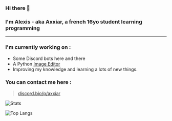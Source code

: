 ### Hi there 👋
### I'm Alexis - aka **Axxiar**, a french 16yo student learning programming
<hr>

### I'm currently working on :

- Some Discord bots here and there
- A Python [Image Editor](https://github.com/AXXIAR/PhotoShape)
- Improving my knowledge and learning a lots of new things.

### You can contact me here :
> [discord.bio/p/axxiar](https://discord.bio/p/axxiar)


![Stats](https://github-readme-stats.vercel.app/api?username=axxiar&show_icons=true&theme=dark&hide_border=true)

![Top Langs](https://github-readme-stats.vercel.app/api/top-langs/?username=axxiar&layout=compact&theme=dark&hide_border=true)
